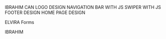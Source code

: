 IBRAHIM CAN
LOGO DESIGN
NAVIGATION BAR WITH JS
SWIPER WITH JS
FOOTER DESIGN
HOME PAGE DESIGN

ELVIRA
Forms



IBRAHIM


